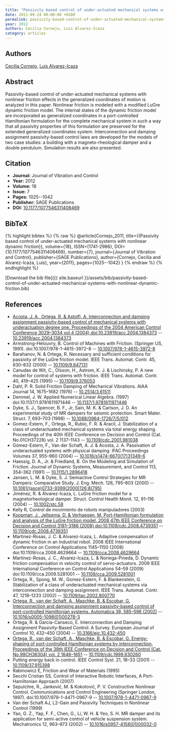 ```yaml
---
title: "Passivity based control of under-actuated mechanical systems with nonlinear dynamic friction"
date: 2011-09-24 00:00:00 +0100
permalink: passivity-based-control-of-under-actuated-mechanical-systems-with-nonlinear-dynamic-friction
year: 2012
authors: Cecilia Cornejo, Luis Alvarez-Icaza
category: articles
---
```

 
## Authors
[Cecilia Cornejo](authors/cecilia-cornejo), [Luis Alvarez-Icaza](authors/luis-alvarez-icaza)
 
## Abstract
 Passivity-based control of under-actuated mechanical systems with nonlinear friction effects in the generalized coordinates of motion is analyzed in this paper. Nonlinear friction is modeled with a modified LuGre dynamic friction model. The internal states of the dynamic friction model are incorporated as generalized coordinates in a port-controlled Hamiltonian formulation for the complete mechanical system in such a way that all passivity properties of this formulation are preserved for the extended generalized coordinates system. Interconnection and damping assignment passivity-based control laws are developed for the models of two case studies: a building with a magneto-rheological damper and a double pendulum. Simulation results are also presented. 
 
## Citation
- **Journal:** Journal of Vibration and Control
- **Year:** 2012
- **Volume:** 18
- **Issue:** 7
- **Pages:** 1025--1042
- **Publisher:** SAGE Publications
- **DOI:** [10.1177/1077546311408469](https://doi.org/10.1177/1077546311408469)
 
## BibTeX
{% highlight bibtex %}
{% raw %}
@article{Cornejo_2011,
  title={{Passivity based control of under-actuated mechanical systems with nonlinear dynamic friction}},
  volume={18},
  ISSN={1741-2986},
  DOI={10.1177/1077546311408469},
  number={7},
  journal={Journal of Vibration and Control},
  publisher={SAGE Publications},
  author={Cornejo, Cecilia and Alvarez-Icaza, Luis},
  year={2011},
  pages={1025--1042}
}
{% endraw %}
{% endhighlight %}
 
[Download the bib file]({{ site.baseurl }}/assets/bib/passivity-based-control-of-under-actuated-mechanical-systems-with-nonlinear-dynamic-friction.bib)
 
## References
- [Acosta, J. A., Ortega, R. & Astolfi, A. Interconnection and damping assignment passivity-based control of mechanical systems with underactuation degree one. Proceedings of the 2004 American Control Conference 3029–3034 vol.4 (2004) doi:10.23919/acc.2004.1384373](interconnection-and-damping-assignment-passivity-based-control-of-mechanical-systems-with-underactuation-degree-one) -- [10.23919/acc.2004.1384373](https://doi.org/10.23919/acc.2004.1384373)
- Armstrong-Hélouvry, B. Control of Machines with Friction. (Springer US, 1991). doi:10.1007/978-1-4615-3972-8 -- [10.1007/978-1-4615-3972-8](https://doi.org/10.1007/978-1-4615-3972-8)
- Barahanov, N. & Ortega, R. Necessary and sufficient conditions for passivity of the LuGre friction model. IEEE Trans. Automat. Contr. 45, 830–832 (2000) -- [10.1109/9.847131](https://doi.org/10.1109/9.847131)
- Canudas de Wit, C., Olsson, H., Astrom, K. J. & Lischinsky, P. A new model for control of systems with friction. IEEE Trans. Automat. Contr. 40, 419–425 (1995) -- [10.1109/9.376053](https://doi.org/10.1109/9.376053)
- Dahl, P. R. Solid Friction Damping of Mechanical Vibrations. AIAA Journal 14, 1675–1682 (1976) -- [10.2514/3.61511](https://doi.org/10.2514/3.61511)
- Demmel, J. W. Applied Numerical Linear Algebra. (1997) doi:10.1137/1.9781611971446 -- [10.1137/1.9781611971446](https://doi.org/10.1137/1.9781611971446)
- Dyke, S. J., Spencer, B. F., Jr, Sain, M. K. & Carlson, J. D. An experimental study of MR dampers for seismic protection. Smart Mater. Struct. 7, 693–703 (1998) -- [10.1088/0964-1726/7/5/012](https://doi.org/10.1088/0964-1726/7/5/012)
- Gomez-Estern, F., Ortega, R., Rubio, F. R. & Aracil, J. Stabilization of a class of underactuated mechanical systems via total energy shaping. Proceedings of the 40th IEEE Conference on Decision and Control (Cat. No.01CH37228) vol. 2 1137–1143 -- [10.1109/cdc.2001.981038](https://doi.org/10.1109/cdc.2001.981038)
- Gómez-Estern, F., Van der Schaft, A. J. & Acosta, J. A. Passivation of underactuated systems with physical damping. IFAC Proceedings Volumes 37, 955–960 (2004) -- [10.1016/s1474-6670(17)31349-6](https://doi.org/10.1016/s1474-6670(17)31349-6)
- Haessig, D. A., Jr. & Friedland, B. On the Modeling and Simulation of Friction. Journal of Dynamic Systems, Measurement, and Control 113, 354–362 (1991) -- [10.1115/1.2896418](https://doi.org/10.1115/1.2896418)
- Jansen, L. M. & Dyke, S. J. Semiactive Control Strategies for MR Dampers: Comparative Study. J. Eng. Mech. 126, 795–803 (2000) -- [10.1061/(asce)0733-9399(2000)126:8(795)](https://doi.org/10.1061/(asce)0733-9399(2000)126:8(795))
- Jiménez, R. & Álvarez-Icaza, L. LuGre friction model for a magnetorheological damper. Struct. Control Health Monit. 12, 91–116 (2004) -- [10.1002/stc.58](https://doi.org/10.1002/stc.58)
- Kelly R, Control de movimiento de robots manipuladores (2003)
- [Koopman, J., Jeltsema, D. & Verhaegen, M. Port-Hamiltonian formulation and analysis of the LuGre friction model. 2008 47th IEEE Conference on Decision and Control 3181–3186 (2008) doi:10.1109/cdc.2008.4739351](port-hamiltonian-formulation-and-analysis-of-the-lugre-friction-model) -- [10.1109/cdc.2008.4739351](https://doi.org/10.1109/cdc.2008.4739351)
- Martinez-Rosas, J. C. & Alvarez-Icaza, L. Adaptive compensation of dynamic friction in an industrial robot. 2008 IEEE International Conference on Control Applications 1145–1150 (2008) doi:10.1109/cca.2008.4629664 -- [10.1109/cca.2008.4629664](https://doi.org/10.1109/cca.2008.4629664)
- Martinez-Rosas, J. C., Alvarez-Icaza, L. & Noriega-Pineda, D. Dynamic friction compensation in velocity control of servo-actuators. 2009 IEEE International Conference on Control Applications 54–59 (2009) doi:10.1109/cca.2009.5281001 -- [10.1109/cca.2009.5281001](https://doi.org/10.1109/cca.2009.5281001)
- Ortega, R., Spong, M. W., Gomez-Estern, F. & Blankenstein, G. Stabilization of a class of underactuated mechanical systems via interconnection and damping assignment. IEEE Trans. Automat. Contr. 47, 1218–1233 (2002) -- [10.1109/tac.2002.800770](https://doi.org/10.1109/tac.2002.800770)
- [Ortega, R., van der Schaft, A., Maschke, B. & Escobar, G. Interconnection and damping assignment passivity-based control of port-controlled Hamiltonian systems. Automatica 38, 585–596 (2002)](interconnection-and-damping-assignment-passivity-based-control-of-port-controlled-hamiltonian-systems) -- [10.1016/s0005-1098(01)00278-3](https://doi.org/10.1016/s0005-1098(01)00278-3)
- Ortega, R. & García-Canseco, E. Interconnection and Damping Assignment Passivity-Based Control: A Survey. European Journal of Control 10, 432–450 (2004) -- [10.3166/ejc.10.432-450](https://doi.org/10.3166/ejc.10.432-450)
- [Ortega, R., van der Schaft, A., Maschke, B. & Escobar, G. Energy-shaping of port-controlled Hamiltonian systems by interconnection. Proceedings of the 38th IEEE Conference on Decision and Control (Cat. No.99CH36304) vol. 2 1646–1651](energy-shaping-of-port-controlled-hamiltonian-systems-by-interconnection) -- [10.1109/cdc.1999.830260](https://doi.org/10.1109/cdc.1999.830260)
- Putting energy back in control. IEEE Control Syst. 21, 18–33 (2001) -- [10.1109/37.915398](https://doi.org/10.1109/37.915398)
- Rabinowicz E, Friction and Wear of Materials (1995)
- Secchi Cristian SS, Control of Interactive Robotic Interfaces, A Port-Hamiltonian Approach (2007)
- Sepulchre, R., Janković, M. & Kokotović, P. V. Constructive Nonlinear Control. Communications and Control Engineering (Springer London, 1997). doi:10.1007/978-1-4471-0967-9 -- [10.1007/978-1-4471-0967-9](https://doi.org/10.1007/978-1-4471-0967-9)
- Van der Schaft AJ, L2-Gain and Passivity Techniques in Nonlinear Control (1999)
- Yao, G. Z., Yap, F. F., Chen, G., Li, W. H. & Yeo, S. H. MR damper and its application for semi-active control of vehicle suspension system. Mechatronics 12, 963–973 (2002) -- [10.1016/s0957-4158(01)00032-0](https://doi.org/10.1016/s0957-4158(01)00032-0)


